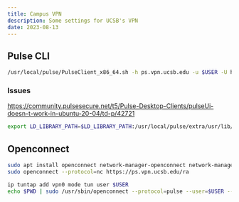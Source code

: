 ```yaml
---
title: Campus VPN
description: Some settings for UCSB's VPN
date: 2023-08-13
---
```



## Pulse CLI
```bash
/usr/local/pulse/PulseClient_x86_64.sh -h ps.vpn.ucsb.edu -u $USER -U https://ps.vpn.ucsb.edu/ra -r UCSB-Remote-Access
```

### Issues
https://community.pulsesecure.net/t5/Pulse-Desktop-Clients/pulseUi-doesn-t-work-in-ubuntu-20-04/td-p/42721

```bash
export LD_LIBRARY_PATH=$LD_LIBRARY_PATH:/usr/local/pulse/extra/usr/lib/x86_64-linux-gnu/
```



## Openconnect
```bash
sudo apt install openconnect network-manager-openconnect network-manager-openconnect-gnome
sudo openconnect --protocol=nc https://ps.vpn.ucsb.edu/ra
```

```bash
ip tuntap add vpn0 mode tun user $USER
echo $PWD | sudo /usr/sbin/openconnect --protocol=pulse --user=$USER --interface=vnp0 https://ps.vpn.ucsb.edu/ra --passwd-on-stdin
```



